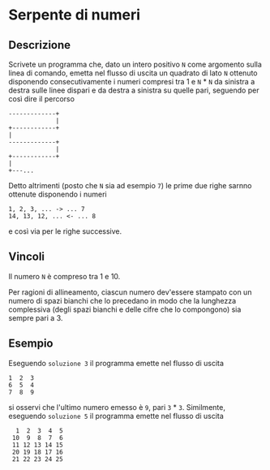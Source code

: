 Serpente di numeri
==================

Descrizione
-----------

Scrivete un programma che, dato un intero positivo `N` come argomento sulla
linea di comando, emetta nel flusso di uscita un quadrato di lato `N` ottenuto
disponendo consecutivamente i numeri compresi tra 1 e `N` * `N` da sinistra a
destra sulle linee dispari e da destra a sinistra su quelle pari, seguendo per
così dire il percorso

    -------------+
                 |
    +------------+
    |
    -------------+
                 |
    +------------+
    |
    +---...

Detto altrimenti (posto che `N` sia ad esempio `7`) le prime due righe sarnno
ottenute disponendo i numeri

    1, 2, 3, ... -> ... 7
    14, 13, 12, ... <- ... 8

e così via per le righe successive.


Vincoli
-------

Il numero `N` è compreso tra 1 e 10.

Per ragioni di allineamento, ciascun numero dev'essere stampato con un numero
di spazi bianchi che lo precedano in modo che la lunghezza complessiva (degli
spazi bianchi e delle cifre che lo compongono) sia sempre pari a 3.


Esempio
-------

Eseguendo `soluzione 3` il programma emette nel flusso di uscita

    1  2  3
    6  5  4
    7  8  9

si osservi che l'ultimo numero emesso è `9`, pari `3` * `3`. Similmente,
eseguendo `soluzione 5` il programma emette nel flusso di uscita

      1  2  3  4  5
     10  9  8  7  6
     11 12 13 14 15
     20 19 18 17 16
     21 22 23 24 25

